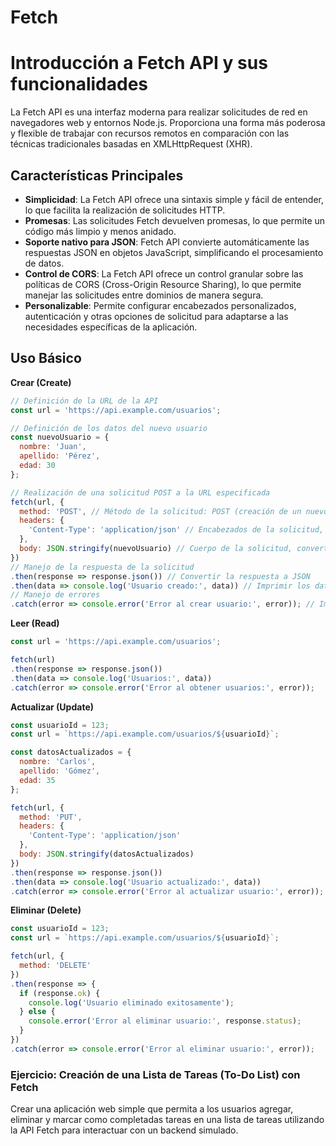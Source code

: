 # Fetch
# Introducción a Fetch API y sus funcionalidades

La Fetch API es una interfaz moderna para realizar solicitudes de red en navegadores web y entornos Node.js. Proporciona una forma más poderosa y flexible de trabajar con recursos remotos en comparación con las técnicas tradicionales basadas en XMLHttpRequest (XHR).

## Características Principales

- **Simplicidad**: La Fetch API ofrece una sintaxis simple y fácil de entender, lo que facilita la realización de solicitudes HTTP.
- **Promesas**: Las solicitudes Fetch devuelven promesas, lo que permite un código más limpio y menos anidado.
- **Soporte nativo para JSON**: Fetch API convierte automáticamente las respuestas JSON en objetos JavaScript, simplificando el procesamiento de datos.
- **Control de CORS**: La Fetch API ofrece un control granular sobre las políticas de CORS (Cross-Origin Resource Sharing), lo que permite manejar las solicitudes entre dominios de manera segura.
- **Personalizable**: Permite configurar encabezados personalizados, autenticación y otras opciones de solicitud para adaptarse a las necesidades específicas de la aplicación.

## Uso Básico

**Crear (Create)**

```jsx
// Definición de la URL de la API
const url = 'https://api.example.com/usuarios';

// Definición de los datos del nuevo usuario
const nuevoUsuario = {
  nombre: 'Juan',
  apellido: 'Pérez',
  edad: 30
};

// Realización de una solicitud POST a la URL especificada
fetch(url, {
  method: 'POST', // Método de la solicitud: POST (creación de un nuevo recurso)
  headers: {
    'Content-Type': 'application/json' // Encabezados de la solicitud, indicando que el cuerpo es JSON
  },
  body: JSON.stringify(nuevoUsuario) // Cuerpo de la solicitud, convertido a JSON
})
// Manejo de la respuesta de la solicitud
.then(response => response.json()) // Convertir la respuesta a JSON
.then(data => console.log('Usuario creado:', data)) // Imprimir los datos del usuario creado en la consola
// Manejo de errores
.catch(error => console.error('Error al crear usuario:', error)); // Imprimir errores en la consola

```

**Leer (Read)**

```jsx
const url = 'https://api.example.com/usuarios';

fetch(url)
.then(response => response.json())
.then(data => console.log('Usuarios:', data))
.catch(error => console.error('Error al obtener usuarios:', error));

```

**Actualizar (Update)**

```jsx
const usuarioId = 123;
const url = `https://api.example.com/usuarios/${usuarioId}`;

const datosActualizados = {
  nombre: 'Carlos',
  apellido: 'Gómez',
  edad: 35
};

fetch(url, {
  method: 'PUT',
  headers: {
    'Content-Type': 'application/json'
  },
  body: JSON.stringify(datosActualizados)
})
.then(response => response.json())
.then(data => console.log('Usuario actualizado:', data))
.catch(error => console.error('Error al actualizar usuario:', error));

```

**Eliminar (Delete)**

```jsx
const usuarioId = 123;
const url = `https://api.example.com/usuarios/${usuarioId}`;

fetch(url, {
  method: 'DELETE'
})
.then(response => {
  if (response.ok) {
    console.log('Usuario eliminado exitosamente');
  } else {
    console.error('Error al eliminar usuario:', response.status);
  }
})
.catch(error => console.error('Error al eliminar usuario:', error));
```

### Ejercicio: Creación de una Lista de Tareas (To-Do List) con Fetch

Crear una aplicación web simple que permita a los usuarios agregar, eliminar y marcar como completadas tareas en una lista de tareas utilizando la API Fetch para interactuar con un backend simulado.
